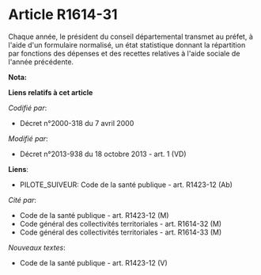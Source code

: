 # Article R1614-31

Chaque année, le président du conseil départemental transmet au préfet, à l'aide d'un formulaire normalisé, un état
statistique donnant la répartition par fonctions des dépenses et des recettes relatives à l'aide sociale de l'année
précédente.

**Nota:**



**Liens relatifs à cet article**

_Codifié par_:

  - Décret n°2000-318 du 7 avril 2000

_Modifié par_:

  - Décret n°2013-938 du 18 octobre 2013 - art. 1 (VD)

**Liens**:

  - PILOTE_SUIVEUR: Code de la santé publique - art. R1423-12 (Ab)

_Cité par_:

  - Code de la santé publique - art. R1423-12 (M)
  - Code général des collectivités territoriales - art. R1614-32 (M)
  - Code général des collectivités territoriales - art. R1614-33 (M)

_Nouveaux textes_:

  - Code de la santé publique - art. R1423-12 (V)
